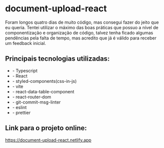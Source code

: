 # document-upload-react

<p>Foram longos quatro dias de muito código, mas consegui fazer do jeito que eu queria. Tentei utilizar o máximo das boas práticas que possuo a nível de componentização e organização de código, talvez tenha ficado algumas pendências pela falta de tempo, mas acredito que já é válido para receber um feedback inicial.</p>

<h2>Principais tecnologias utilizadas:</h2>
<ul>
  <li>- Typescript</li>
  <li>- React</li>
  <li>- styled-components(css-in-js)</li>
  <li>- vite</li>
  <li>- react-data-table-component</li>
  <li>- react-router-dom</li>
  <li>- git-commit-msg-linter</li>
  <li>- eslint</li>
  <li>- prettier</li>
</ul>

<h2>Link para o projeto online:</h2>
<a href="https://document-upload-react.netlify.app">https://document-upload-react.netlify.app</a>
 

 
 
 
 
 
 
 
